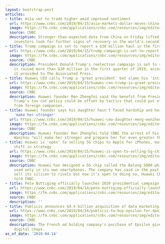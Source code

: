 ```yaml
---
layout: bootstrap-post
articles:
- title: Asia set to trade higher amid improved sentiment
  url: https://www.cnbc.com/2019/04/15/asia-markets-dollar-moves-china-outlook-in-focus.html
  image: https://fm.cnbc.com/applications/cnbc.com/resources/img/editorial/2018/08/09/105385545-1533769442023gettyimages-887840808.1910x1000.jpeg
  source: CNBC
  description: Stronger-than-expected data from China on Friday lifted sentiment as
    investors look for further signs of recovery in the world's second-largest economy.
- title: Trump campaign is set to report a $30 million haul in the first quarter
  url: https://www.cnbc.com/2019/04/15/trump-campaign-is-set-to-report-a-30-million-haul-in-first-quarter.html
  image: https://fm.cnbc.com/applications/cnbc.com/resources/img/editorial/2019/04/04/105833698-1554401688612gettyimages-1134857882.1910x1000.jpeg
  source: CNBC
  description: President Donald Trump's reelection campaign is set to report that
    it raised more than $30 million in the first quarter of 2019, according to figures
    it provided to The Associated Press.
- title: Huawei CEO calls Trump a 'great president' but slams his 'intimidating' tactics
  url: https://www.cnbc.com/2019/04/15/huawei-ceo-trump-is-great-president-but-uses-intimidating-tactics.html
  image: https://fm.cnbc.com/applications/cnbc.com/resources/img/editorial/2019/02/18/105746073-1550528620305gettyimages-1083191582.1910x1000.jpeg
  source: CNBC
  description: Huawei founder Ren Zhengfei said the benefit from President Donald
    Trump's tax cut policy could be offset by tactics that could put off investment
    from foreign companies.
- title: Huawei founder says his daughter hasn't faced hardship and her arrest will
    'make her stronger'
  url: https://www.cnbc.com/2019/04/15/huawei-ceo-daughter-meng-wanzhou-arrest-will-make-her-stronger.html
  image: https://fm.cnbc.com/applications/cnbc.com/resources/img/editorial/2018/12/06/105610010-1544099966247rts294u0.1910x1000.jpg
  source: CNBC
  description: Huawei founder Ren Zhengfei told CNBC the arrest of his daughter Meng
    Wanzhou "will make her stronger and prepare her for even greater things ahead."
- title: Huawei is 'open' to selling 5G chips to Apple for iPhones, marking a big
    shift in strategy
  url: https://www.cnbc.com/2019/04/15/huawei-is-open-to-selling-5g-chips-to-apple-for-iphones.html
  image: https://fm.cnbc.com/applications/cnbc.com/resources/img/editorial/2018/02/25/105027647-Richard_Yu_MWC.1910x1000.jpg
  source: CNBC
  description: Huawei has designed a 5G chip called the Balong 5000 which has been
    used only in its own smartphones. The company has said in the past that it wouldn't
    sell its silicon to rivals but now it's open to doing so, Huawei CEO Ren Zhengfei
    told CNBC.
- title: Pete Buttigieg officially launches 2020 presidential campaign
  url: https://www.cnbc.com/2019/04/14/pete-buttigieg-officially-launches-2020-presidential-campaign.html
  image: https://fm.cnbc.com/applications/cnbc.com/resources/img/editorial/2019/04/12/105848710-1555072298647gettyimages-1134951319.1910x1000.jpeg
  source: CNBC
  description: ''
- title: Publicis announces $4.4 billion acquisition of data marketing company Epsilon
  url: https://www.cnbc.com/2019/04/14/publicis-to-buy-epsilon-for-4point4-billion.html
  image: https://fm.cnbc.com/applications/cnbc.com/resources/img/editorial/2017/06/27/104553762-GettyImages-800072166.1910x1000.jpg
  source: CNBC
  description: The French ad holding company's purchase of Epsilon gives it deeper
    digital chops.
as_of_date: '2019-04-14'
---
```


